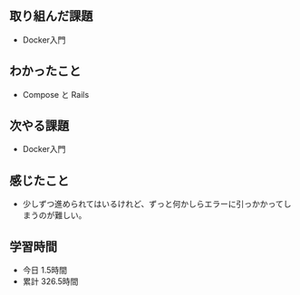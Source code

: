 ## 取り組んだ課題
- Docker入門
## わかったこと
- Compose と Rails
## 次やる課題
- Docker入門
## 感じたこと
- 少しずつ進められてはいるけれど、ずっと何かしらエラーに引っかかってしまうのが難しい。
## 学習時間
- 今日 1.5時間
- 累計 326.5時間
